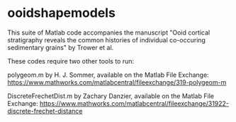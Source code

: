 # ooidshapemodels
This suite of Matlab code accompanies the manuscript "Ooid cortical stratigraphy reveals the common histories of individual co-occuring sedimentary grains" by Trower et al.

These codes require two other tools to run:

polygeom.m by H. J. Sommer, available on the Matlab File Exchange: https://www.mathworks.com/matlabcentral/fileexchange/319-polygeom-m

DiscreteFrechetDist.m by Zachary Danzier, available on the Matlab File Exchange: https://www.mathworks.com/matlabcentral/fileexchange/31922-discrete-frechet-distance
